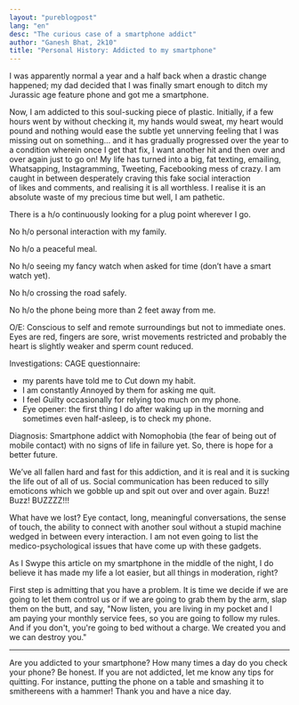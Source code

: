 ```yaml
---
layout: "pureblogpost"
lang: "en"
desc: "The curious case of a smartphone addict"
author: "Ganesh Bhat, 2k10"
title: "Personal History: Addicted to my smartphone"
---
```


I was apparently normal a year and a half back when a drastic change happened; my dad decided that I was finally smart enough to ditch my Jurassic age feature phone and got me a smartphone.

Now, I am addicted to this soul-sucking piece of plastic. Initially, if a few hours went by without checking it, my hands would sweat, my heart would pound and nothing would ease the subtle yet unnerving feeling that I was missing out on something… and it has gradually progressed over the year to a condition wherein once I get that fix, I want another hit and then over and over again just to go on! My life has turned into a big, fat texting, emailing, Whatsapping, Instagramming, Tweeting, Facebooking mess of crazy. I am caught in between desperately craving this fake social interaction of likes and comments, and realising it is all worthless. I realise it is an absolute waste of my precious time but well, I am pathetic.

There is a h/o continuously looking for a plug point wherever I go.

No h/o personal interaction with my family.

No h/o a peaceful meal.

No h/o seeing my fancy watch when asked for time (don’t have a smart watch yet).

No h/o crossing the road safely.

No h/o the phone being more than 2 feet away from me.

O/E: Conscious to self and remote surroundings but not to immediate ones. Eyes are red, fingers are sore, wrist movements restricted and probably the heart is slightly weaker and sperm count reduced.

Investigations: 
CAGE questionnaire: 

* my parents have told me to *C*ut down my habit.
* I am constantly *A*nnoyed by them for asking me quit.
* I feel *G*uilty occasionally for relying too much on my phone.
* *E*ye opener: the first thing I do after waking up in the morning and sometimes even half-asleep, is to check my phone.

Diagnosis: Smartphone addict with Nomophobia (the fear of being out of mobile contact) with no signs of life in failure yet. So, there is hope for a better future.

We’ve all fallen hard and fast for this addiction, and it is real and it is sucking the life out of all of us. Social communication has been reduced to silly emoticons which we gobble up and spit out over and over again. Buzz! Buzz! BUZZZZ!!!

What have we lost? Eye contact, long, meaningful conversations, the sense of touch, the ability to connect with another soul without a stupid machine wedged in between every interaction.  I am not even going to list the medico-psychological issues that have come up with these gadgets.

As I Swype this article on my smartphone in the middle of the night, I do believe it has made my life a lot easier, but all things in moderation, right?

First step is admitting that you have a problem. It is time we decide if we are going to let them control us or if we are going to grab them by the arm, slap them on the butt, and say, "Now listen, you are living in my pocket and I am paying your monthly service fees, so you are going to follow my rules. And if you don't, you're going to bed without a charge. We created you and we can destroy you." 

_______________________________

Are you addicted to your smartphone? How many times a day do you check your phone? Be honest. If you are not addicted, let me know any tips for quitting. For instance, putting the phone on a table and smashing it to smithereens with a hammer! Thank you and have a nice day. 
